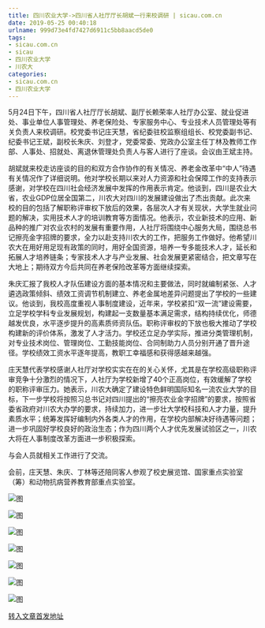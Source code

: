 ```yaml
---
title: 四川农业大学->四川省人社厅厅长胡斌一行来校调研 | sicau.com.cn
date: 2019-05-25 00:40:18
urlname: 999d73e4fd7427d6911c5bb8aacd5de0
tags: 
- sicau.com.cn
- sicau
- 四川农业大学
- 川农大
categories:
- sicau.com.cn
- 四川农业大学
---
```



5月24日下午，四川省人社厅厅长胡斌、副厅长赖荣率人社厅办公室、就业促进处、事业单位人事管理处、养老保险处、专家服务中心、专业技术人员管理处等有关负责人来校调研。校党委书记庄天慧，省纪委驻校监察组组长、校党委副书记、纪委书记王斌，副校长朱庆、刘登才，党委常委、党政办公室主任丁林及教师工作部、人事处、招就处、离退休管理处负责人与客人进行了座谈。会议由王斌主持。

胡斌就来校走访座谈的目的和双方合作协作的有关情况、养老金改革中“中人”待遇有关情况作了详细说明。他对学校长期以来对人力资源和社会保障工作的支持表示感谢，对学校在四川社会经济发展中发挥的作用表示肯定。他谈到，四川是农业大省，农业GDP位居全国第二，川农大对四川的发展建设做出了杰出贡献。此次来校的目的包括了解职称评审权下放后的效果，各层次人才有关现状，大学生就业问题的解决，实用技术人才的培训教育等方面情况。他表示，农业新技术的应用、新品种的推广对农业农村的发展有重要作用，人社厅将围绕中心服务大局，围绕总书记擦亮金字招牌的要求，全力以赴支持川农大的工作，把服务工作做好。他希望川农大在用好用足现有政策的同时，用好全国资源，培养一专多能技术人才，延长和拓展人才培养链条；专家技术人才与产业发展、社会发展更紧密结合，把文章写在大地上；期待双方今后共同在养老保险改革等方面继续探索。

朱庆汇报了我校人才队伍建设方面的基本情况和主要做法，同时就编制紧张、人才遴选政策倾斜、绩效工资调节机制建立、养老金属地差异问题提出了学校的一些建议。他谈到，我校高度重视人事制度建设，近年来，学校紧扣“双一流”建设需要，立足学校学科专业发展规划，构建起一支数量基本满足需求，结构持续优化，师德越发优良，水平逐步提升的高素质师资队伍。职称评审权的下放也极大推动了学校构建新的评价体系，激发了人才活力。学校还立足办学实际，推进分类管理机制，对专业技术岗位、管理岗位、工勤技能岗位、合同制助力人员分别开通了晋升途径。学校绩效工资水平逐年提高，教职工幸福感和获得感越来越强。

庄天慧代表学校感谢人社厅对学校实实在在的关心关怀，尤其是在学校高级职称评审竞争十分激烈的情况下，人社厅为学校新增了40个正高岗位，有效缓解了学校的职称评审压力。她表示，川农大确定了建设特色鲜明国际知名一流农业大学的目标，下一步学校将按照习总书记对四川提出的“擦亮农业金字招牌”的要求，按照省委省政府对川农大办学的要求，持续加力，进一步壮大学校科技和人才力量，提升素质水平；统筹发挥好编制内外各类人才的作用，在学校内部解决好待遇等问题；进一步巩固好学校良好的政治生态；作为四川两个人才优先发展试验区之一，川农大将在人事制度改革方面进一步积极探索。

与会人员就相关工作进行了交流。

会前，庄天慧、朱庆、丁林等还陪同客人参观了校史展览馆、国家重点实验室（筹）和动物抗病营养教育部重点实验室。



![图](https://news.sicau.edu.cn/__local/3/BE/9F/287894D3E15C2DD45F36AE81602_497F8993_18166.jpg)

![图](https://news.sicau.edu.cn/__local/0/ED/FA/41AC8E30D70979081E714DF8525_D840C345_E576.jpg)

![图](https://news.sicau.edu.cn/__local/E/45/12/8AEE2A2E2A3BA3C43B81BC8F7DC_0AFEB170_111F7.jpg)

![图](https://news.sicau.edu.cn/__local/B/4F/AF/9968CA9A334C25C874A32C8B75B_A9E6A521_1145A.jpg)

![图](https://news.sicau.edu.cn/__local/B/35/C2/CC238D1ECB2BD8111379DDA15B7_4A6DA21D_E5C9.jpg)

![图](https://news.sicau.edu.cn/__local/A/26/BA/F8A9B83A93A20899AB8136D5B75_395FDF28_D80F.jpg)

![图](https://news.sicau.edu.cn/__local/4/19/99/7A9335F45DBDDA4AAB7AD60F7EC_8875CCF7_182A4.jpg)

[转入文章首发地址](https://news.sicau.edu.cn/info/1078/51711.htm)